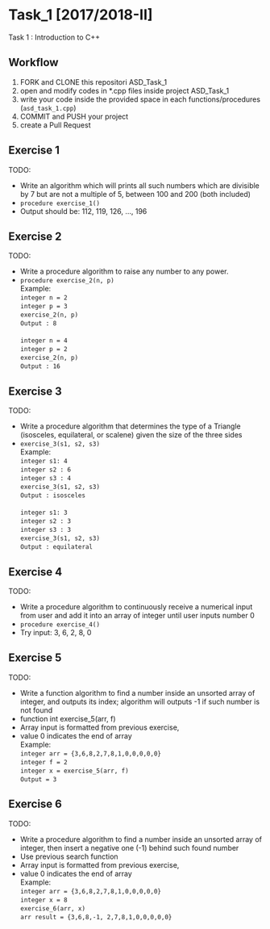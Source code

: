 # Task_1 [2017/2018-II]
Task 1 : Introduction to C++

## Workflow
1. FORK and CLONE this repositori ASD_Task_1
2. open and modify codes in *.cpp files inside project ASD_Task_1
3. write your code inside the provided space in each functions/procedures (`asd_task_1.cpp`) 
4. COMMIT and PUSH your project
5. create a Pull Request

## Exercise 1
TODO: 
* Write an algorithm which will prints all such numbers which are divisible by 7 but are not a multiple of 5, between 100 and 200 (both included)
* `procedure exercise_1()`
* Output should be: 112, 119, 126, …, 196

## Exercise 2
TODO:
* Write a procedure algorithm to raise any number to any power.
* `procedure exercise_2(n, p)`<br>
Example:<br>
 `integer n = 2`<br>
 `integer p = 3`<br>
 `exercise_2(n, p)`<br>
 `Output : 8`<br><br>
 `integer n = 4`<br>
 `integer p = 2`<br>
 `exercise_2(n, p)`<br>
 `Output : 16`<br>


## Exercise 3
TODO:
* Write a procedure algorithm that determines the type of a Triangle (isosceles, equilateral, or scalene) given the size of the three sides
* `exercise_3(s1, s2, s3)` <br>
Example: <br>
 `integer s1: 4 `<br>
 `integer s2 : 6 `<br>
 `integer s3 : 4 `<br>
 `exercise_3(s1, s2, s3) `<br>
 `Output : isosceles `<br><br>
 `integer s1: 3 `<br>
 `integer s2 : 3 `<br>
 `integer s3 : 3 `<br>
 `exercise_3(s1, s2, s3) `<br>
 `Output : equilateral `<br>

## Exercise 4
TODO:
* Write a procedure algorithm to continuously receive a numerical input from user and add it into an array of integer until user inputs number 0
* `procedure exercise_4()`
* Try input: 3, 6, 2, 8, 0

## Exercise 5
TODO:
* Write a function algorithm to find a number inside an unsorted array of integer, and outputs its index; algorithm will outputs -1 if such number is not found
* function int exercise_5(arr, f)
* Array input is formatted from previous exercise, 
* value 0 indicates the end of array <br>
Example: <br>
 `integer arr = {3,6,8,2,7,8,1,0,0,0,0,0} `<br>
 `integer f = 2 `<br>
 `integer x = exercise_5(arr, f) `<br>
 `Output = 3 `

## Exercise 6
TODO:
* Write a procedure algorithm to find a number inside an unsorted array of integer, then insert a negative one (-1) behind such found number
* Use previous search function
* Array input is formatted from previous exercise, 
* value 0 indicates the end of array <br>
Example: <br>
 `integer arr = {3,6,8,2,7,8,1,0,0,0,0,0} `<br>
 `integer x = 8 `<br>
 `exercise_6(arr, x) `<br>
 `arr result = {3,6,8,-1, 2,7,8,1,0,0,0,0,0}`
